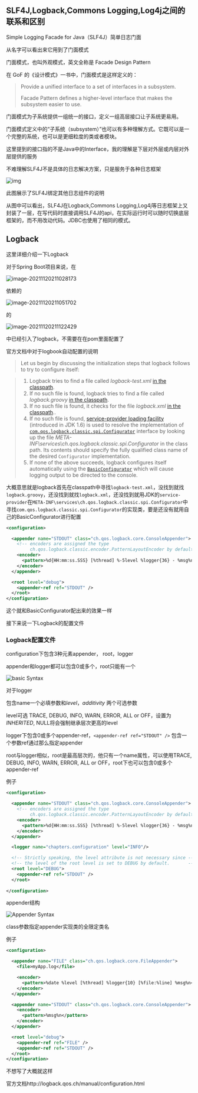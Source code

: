 

## SLF4J,Logback,Commons Logging,Log4j之间的联系和区别



Simple Logging Facade for Java（SLF4J）简单日志门面



从名字可以看出来它用到了门面模式



门面模式，也叫外观模式，英文全称是 Facade Design Pattern

在 GoF 的《设计模式》一书中，门面模式是这样定义的：

> Provide a unified interface to a set of interfaces in a subsystem. 
>
> Facade Pattern defines a higher-level interface that makes the subsystem easier to use.

门面模式为子系统提供一组统一的接口，定义一组高层接口让子系统更易用。

门面模式定义中的“子系统（subsystem）”也可以有多种理解方式。它既可以是一个完整的系统，也可以是更细粒度的类或者模块。

这里提到的接口指的不是Java中的Interface，我的理解是下层对外层或内层对外层提供的服务



不难理解SLF4J不是具体的日志解决方案，只是服务于各种日志框架

![img](Untitled%201.assets/concrete-bindings.png)

此图展示了SLF4J绑定其他日志组件的说明



从图中可以看出，SLF4J在Logback,Commons Logging,Log4j等日志框架上又封装了一层，在写代码时直接调用SLF4J的api，在实际运行时可以随时切换底层框架的，而不用改动代码。JDBC也使用了相同的模式。



## Logback

这里详细介绍一下Logback



对于Spring Boot项目来说，在

![image-20211120211028173](Untitled%201.assets/image-20211120211028173.png)

依赖的

![image-20211120211051702](Untitled%201.assets/image-20211120211051702.png)

的

![image-20211120211122429](Untitled%201.assets/image-20211120211122429.png)

中已经引入了logback，不需要在在pom里面配置了



官方文档中对于logbook自动配置的说明

> Let us begin by discussing the initialization steps that logback follows to try to configure itself:

>1. Logback tries to find a file called *logback-test.xml* [in the classpath](http://logback.qos.ch/faq.html#configFileLocation).
>2. If no such file is found, logback tries to find a file called *logback.groovy* [in the classpath](http://logback.qos.ch/faq.html#configFileLocation).
>3. If no such file is found, it checks for the file *logback.xml* [in the classpath](http://logback.qos.ch/faq.html#configFileLocation)..
>4. If no such file is found, [service-provider loading facility](http://docs.oracle.com/javase/6/docs/api/java/util/ServiceLoader.html) (introduced in JDK 1.6) is used to resolve the implementation of [`com.qos.logback.classic.spi.Configurator`](http://logback.qos.ch/xref/ch/qos/logback/classic/spi/Configurator.html) interface by looking up the file *META-INF\services\ch.qos.logback.classic.spi.Configurator* in the class path. Its contents should specify the fully qualified class name of the desired `Configurator` implementation.
>5. If none of the above succeeds, logback configures itself automatically using the [`BasicConfigurator`](http://logback.qos.ch/xref/ch/qos/logback/classic/BasicConfigurator.html) which will cause logging output to be directed to the console.



大概意思就是logback首先在classpath中寻找`logback-test.xml`，没找到就找`logback.groovy`，还没找到就找`logback.xml`，还没找到就用JDK的`service-provider`在`META-INF\services\ch.qos.logback.classic.spi.Configurator`中寻找`com.qos.logback.classic.spi.Configurator`的实现类，要是还没有就用自己的BasicConfigurator进行配置



```xml
<configuration>

  <appender name="STDOUT" class="ch.qos.logback.core.ConsoleAppender">
    <!-- encoders are assigned the type
         ch.qos.logback.classic.encoder.PatternLayoutEncoder by default -->
    <encoder>
      <pattern>%d{HH:mm:ss.SSS} [%thread] %-5level %logger{36} - %msg%n</pattern>
    </encoder>
  </appender>

  <root level="debug">
    <appender-ref ref="STDOUT" />
  </root>
</configuration>
```

这个就和BasicConfigurator配出来的效果一样

接下来说一下Logback的配置文件



### Logback配置文件

configuration下包含3种元素appender， root，logger

appender和logger都可以包含0或多个，root只能有一个







![basic Syntax](Untitled%201.assets/basicSyntax.png)



对于logger

包含name一个必填参数和*level*，*additivity* 两个可选参数

level可选 TRACE, DEBUG, INFO, WARN, ERROR, ALL or OFF，设置为*INHERITED*, NULL将会强制继承层次更高的level

logger下包含0或多个appender-ref，`<appender-ref ref="STDOUT" />` 包含一个参数ref通过那么指定appender



root与logger相似，root是最高层次的，他只有一个name属性，可以使用TRACE, DEBUG, INFO, WARN, ERROR, ALL or OFF，root下也可以包含0或多个appender-ref

例子

```xml
<configuration>

  <appender name="STDOUT" class="ch.qos.logback.core.ConsoleAppender">
    <!-- encoders are assigned the type
         ch.qos.logback.classic.encoder.PatternLayoutEncoder by default -->
    <encoder>
      <pattern>%d{HH:mm:ss.SSS} [%thread] %-5level %logger{36} - %msg%n</pattern>
    </encoder>
  </appender>

  <logger name="chapters.configuration" level="INFO"/>

  <!-- Strictly speaking, the level attribute is not necessary since -->
  <!-- the level of the root level is set to DEBUG by default.       -->
  <root level="DEBUG">          
    <appender-ref ref="STDOUT" />
  </root>  
  
</configuration>
```

appender结构



![Appender Syntax](Untitled%201.assets/appenderSyntax.png)

class参数指定appender实现类的全限定类名

例子

```xml
<configuration>

  <appender name="FILE" class="ch.qos.logback.core.FileAppender">
    <file>myApp.log</file>

    <encoder>
      <pattern>%date %level [%thread] %logger{10} [%file:%line] %msg%n</pattern>
    </encoder>
  </appender>

  <appender name="STDOUT" class="ch.qos.logback.core.ConsoleAppender">
    <encoder>
      <pattern>%msg%n</pattern>
    </encoder>
  </appender>

  <root level="debug">
    <appender-ref ref="FILE" />
    <appender-ref ref="STDOUT" />
  </root>
</configuration>
```

不想写了大概就这样

官方文档http://logback.qos.ch/manual/configuration.html

